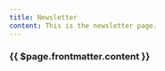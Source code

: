 ```yaml
---
title: Newsletter
content: This is the newsletter page.
---
```


<Hero :text="$page.frontmatter.title" />
<h3>{{ $page.frontmatter.content }}</h3>
